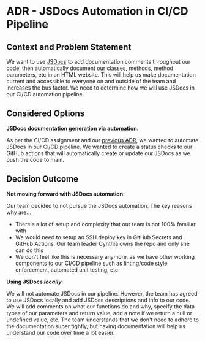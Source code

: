 # ADR - JSDocs Automation in CI/CD Pipeline

## Context and Problem Statement

We want to use [JSDocs](https://jsdoc.app/) to add documentation comments throughout our code, then automatically document our classes, methods, method parameters, etc in an HTML website. 
This will help us make documentation current and accessible to everyone on and outside of the team and increases the bus factor. 
We need to determine how we will use JSDocs in our CI/CD automation pipeline. 

## Considered Options

**JSDocs documentation generation via automation**: 

As per the CI/CD assignment and our [previous ADR](./adrs/050924-CICD-Pipeline.md), we wanted to automate JSDocs in our CI/CD pipeline.
We wanted to create a status checks to our GitHub actions that will automatically create or update our JSDocs as we push the code to main. 

## Decision Outcome

**Not moving forward with JSDocs automation**:

Our team decided to not pursue the JSDocs automation. The key reasons why are...
* There's a lot of setup and complexity that our team is not 100% familiar with
* We would need to setup an SSH deploy key in GitHub Secrets and GitHub Actions. Our team leader Cynthia owns the repo and only she can do this
* We don't feel like this is necessary anymore, as we have other working components to our CI/CD pipeline such as linting/code style enforcement, automated unit testing, etc

**Using JSDocs _locally_**:

We will not automate JSDocs in our pipeline. However, the team has agreed to use JSDocs locally and add JSDocs descriptions and info to our code. 
We will add comments on what our functions do and why, specify the data types of our parameters and return value, add a note if we return a null or undefined value, etc.
The team understands that we don't need to adhere to the documentation super tightly, but having documentation will help us understand our code over time a lot easier.
